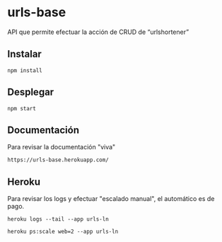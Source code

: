 # urls-base
API que permite efectuar la acción de CRUD de “urlshortener”

## Instalar

```
npm install
```
## Desplegar

```
npm start
```
## Documentación 
Para revisar la documentación "viva"
```
https://urls-base.herokuapp.com/
```


## Heroku

Para revisar los logs y efectuar "escalado manual", el automático es de pago.
```
heroku logs --tail --app urls-ln

heroku ps:scale web=2 --app urls-ln
```
